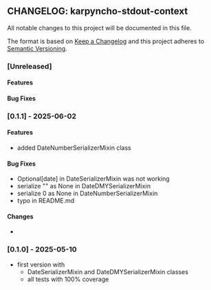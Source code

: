 ## CHANGELOG: karpyncho-stdout-context

All notable changes to this project will be documented in this file.

The format is based on [Keep a Changelog](http://keepachangelog.com/en/1.0.0/)
and this project adheres to [Semantic Versioning](http://semver.org/spec/v2.0.0.html).

### [Unreleased]

#### Features

#### Bug Fixes

### [0.1.1] - 2025-06-02

#### Features
 + added DateNumberSerializerMixin class

#### Bug Fixes
 + Optional[date] in DateSerializerMixin was not working
 + serialize "" as None in DateDMYSerializerMixin
 + serialize 0 as None in DateNumberSerializerMixin
 + typo in README.md

#### Changes
 + 

### [0.1.0] - 2025-05-10

* first version with
  + DateSerializerMixin and DateDMYSerializerMixin classes
  + all tests with 100% coverage

